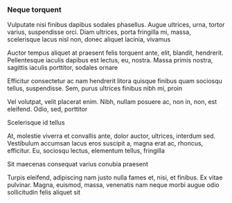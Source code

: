 ### Neque torquent

Vulputate nisi finibus dapibus sodales phasellus. Augue ultrices, urna, tortor varius, suspendisse orci. Diam ultrices, porta fringilla mi, massa, scelerisque lacus nisl non, donec aliquet lacinia, vivamus

Auctor tempus aliquet at praesent felis torquent ante, elit, blandit, hendrerit. Pellentesque iaculis dapibus est lectus, eu, nostra. Massa primis nostra, sagittis iaculis porttitor, sodales ornare

Efficitur consectetur ac nam hendrerit litora quisque finibus quam sociosqu tellus, suspendisse. Sem, purus ultrices finibus nibh mi, proin

Vel volutpat, velit placerat enim. Nibh, nullam posuere ac, non in, non, est eleifend. Odio, sed, porttitor

Scelerisque id tellus

At, molestie viverra et convallis ante, dolor auctor, ultrices, interdum sed. Vestibulum accumsan lacus eros suscipit a, magna erat ac, rhoncus, efficitur. Eu, sociosqu lectus, elementum tellus, fringilla

Sit maecenas consequat varius conubia praesent

Turpis eleifend, adipiscing nam justo nulla fames et, nisi, et finibus. Ex vitae pulvinar. Magna, euismod, massa, venenatis nam neque morbi augue odio sollicitudin felis aliquet sit


